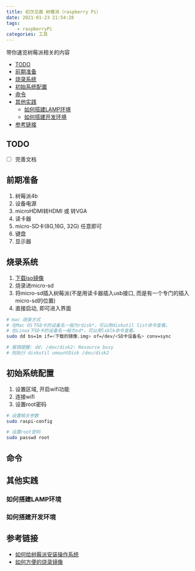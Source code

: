 ```yaml
---
title: 初次见面 树莓派（raspberry Pi） 
date: 2021-01-23 21:54:28
tags:
    - raspberryPi
categories: 工具
---
```


带你速览树莓派相关的内容

<!-- more -->

- [TODO](#todo)
- [前期准备](#前期准备)
- [烧录系统](#烧录系统)
- [初始系统配置](#初始系统配置)
- [命令](#命令)
- [其他实践](#其他实践)
  - [如何搭建LAMP环境](#如何搭建lamp环境)
  - [如何搭建开发环境](#如何搭建开发环境)
- [参考链接](#参考链接)

## TODO

- [ ] 完善文档

## 前期准备

1. 树莓派4b
2. 设备电源
3. microHDMI转HDMI 或 转VGA
4. 读卡器
5. micro-SD卡(8G,16G, 32G) 任意即可
6. 键盘
7. 显示器

## 烧录系统

1. [下载iso镜像](https://www.raspberrypi.org/software/operating-systems/#raspberry-pi-os-32-bit)
2. 烧录进micro-sd
3. 将micro-sd插入树莓派(不是用读卡器插入usb接口, 而是有一个专门的插入micro-sd的位置)
4. 直接启动, 即可进入界面

```bash
# mac 烧录方式
# 在Mac OS下SD卡的设备名一般为rdisk*，可以用diskutil list命令查看。
# 在Linux下SD卡的设备名一般为sd*，可以用lsblk命令查看。
sudo dd bs=1m if=<下载的镜像.img> of=/dev/<SD卡设备名> conv=sync

# 报错提醒: dd: /dev/disk2: Resource busy
# 则执行 diskutil umountDisk /dev/disk2
```

## 初始系统配置

1. 设置区域, 开启wifi功能
2. 连接wifi
3. 设置root密码

```bash
# 设置相关参数
sudo raspi-config

# 设置root密码
sudo passwd root
```

## 命令

## 其他实践

### 如何搭建LAMP环境

### 如何搭建开发环境

## 参考链接

- [如何给树莓派安装操作系统](https://zhuanlan.zhihu.com/p/59027897)
- [如何方便的烧录镜像](https://shumeipai.nxez.com/2020/03/07/raspberry-pi-imager-imaging-utility.html)